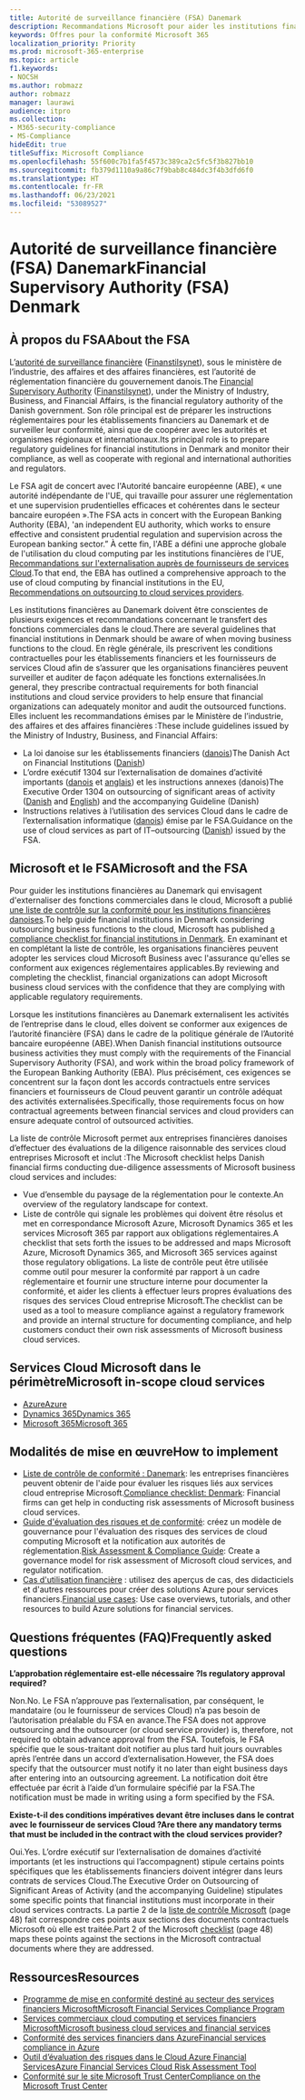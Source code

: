 ```yaml
---
title: Autorité de surveillance financière (FSA) Danemark
description: Recommandations Microsoft pour aider les institutions financières au Danemark avec l’adoption du cloud.
keywords: Offres pour la conformité Microsoft 365
localization_priority: Priority
ms.prod: microsoft-365-enterprise
ms.topic: article
f1.keywords:
- NOCSH
ms.author: robmazz
author: robmazz
manager: laurawi
audience: itpro
ms.collection:
- M365-security-compliance
- MS-Compliance
hideEdit: true
titleSuffix: Microsoft Compliance
ms.openlocfilehash: 55f600c7b1fa5f4573c389ca2c5fc5f3b827bb10
ms.sourcegitcommit: fb379d1110a9a86c7f9bab8c484dc3f4b3dfd6f0
ms.translationtype: HT
ms.contentlocale: fr-FR
ms.lasthandoff: 06/23/2021
ms.locfileid: "53089527"
---
```

# <a name="financial-supervisory-authority-fsa-denmark"></a><span data-ttu-id="7c049-104">Autorité de surveillance financière (FSA) Danemark</span><span class="sxs-lookup"><span data-stu-id="7c049-104">Financial Supervisory Authority (FSA) Denmark</span></span>

## <a name="about-the-fsa"></a><span data-ttu-id="7c049-105">À propos du FSA</span><span class="sxs-lookup"><span data-stu-id="7c049-105">About the FSA</span></span>

<span data-ttu-id="7c049-106">L’[autorité de surveillance financière](https://www.dfsa.dk/) ([Finanstilsynet](https://www.finanstilsynet.dk/)), sous le ministère de l’industrie, des affaires et des affaires financières, est l’autorité de réglementation financière du gouvernement danois.</span><span class="sxs-lookup"><span data-stu-id="7c049-106">The [Financial Supervisory Authority](https://www.dfsa.dk/) ([Finanstilsynet](https://www.finanstilsynet.dk/)), under the Ministry of Industry, Business, and Financial Affairs, is the financial regulatory authority of the Danish government.</span></span> <span data-ttu-id="7c049-107">Son rôle principal est de préparer les instructions réglementaires pour les établissements financiers au Danemark et de surveiller leur conformité, ainsi que de coopérer avec les autorités et organismes régionaux et internationaux.</span><span class="sxs-lookup"><span data-stu-id="7c049-107">Its principal role is to prepare regulatory guidelines for financial institutions in Denmark and monitor their compliance, as well as cooperate with regional and international authorities and regulators.</span></span>

<span data-ttu-id="7c049-108">Le FSA agit de concert avec l'Autorité bancaire européenne (ABE), « une autorité indépendante de l'UE, qui travaille pour assurer une réglementation et une supervision prudentielles efficaces et cohérentes dans le secteur bancaire européen ».</span><span class="sxs-lookup"><span data-stu-id="7c049-108">The FSA acts in concert with the European Banking Authority (EBA), 'an independent EU authority, which works to ensure effective and consistent prudential regulation and supervision across the European banking sector.”</span></span> <span data-ttu-id="7c049-109">À cette fin, l'ABE a défini une approche globale de l'utilisation du cloud computing par les institutions financières de l'UE, [Recommandations sur l'externalisation auprès de fournisseurs de services Cloud](https://eba.europa.eu/documents/10180/2170121/Final+draft+Recommendations+on+Cloud+Outsourcing+%28EBA-Rec-2017-03%29.pdf/5fa5cdde-3219-4e95-946d-0c0d05494362).</span><span class="sxs-lookup"><span data-stu-id="7c049-109">To that end, the EBA has outlined a comprehensive approach to the use of cloud computing by financial institutions in the EU, [Recommendations on outsourcing to cloud services providers](https://eba.europa.eu/documents/10180/2170121/Final+draft+Recommendations+on+Cloud+Outsourcing+%28EBA-Rec-2017-03%29.pdf/5fa5cdde-3219-4e95-946d-0c0d05494362).</span></span>

<span data-ttu-id="7c049-110">Les institutions financières au Danemark doivent être conscientes de plusieurs exigences et recommandations concernant le transfert des fonctions commerciales dans le cloud.</span><span class="sxs-lookup"><span data-stu-id="7c049-110">There are several guidelines that financial institutions in Denmark should be aware of when moving business functions to the cloud.</span></span> <span data-ttu-id="7c049-111">En règle générale, ils prescrivent les conditions contractuelles pour les établissements financiers et les fournisseurs de services Cloud afin de s’assurer que les organisations financières peuvent surveiller et auditer de façon adéquate les fonctions externalisées.</span><span class="sxs-lookup"><span data-stu-id="7c049-111">In general, they prescribe contractual requirements for both financial institutions and cloud service providers to help ensure that financial organizations can adequately monitor and audit the outsourced functions.</span></span> <span data-ttu-id="7c049-112">Elles incluent les recommandations émises par le Ministère de l’industrie, des affaires et des affaires financières :</span><span class="sxs-lookup"><span data-stu-id="7c049-112">These include guidelines issued by the Ministry of Industry, Business, and Financial Affairs:</span></span>

- <span data-ttu-id="7c049-113">La loi danoise sur les établissements financiers ([danois](https://www.retsinformation.dk/Forms/R0710.aspx?id=193767))</span><span class="sxs-lookup"><span data-stu-id="7c049-113">The Danish Act on Financial Institutions ([Danish](https://www.retsinformation.dk/Forms/R0710.aspx?id=193767))</span></span>
- <span data-ttu-id="7c049-114">L’ordre exécutif 1304 sur l’externalisation de domaines d’activité importants ([danois](https://www.retsinformation.dk/Forms/R0710.aspx?id=134352) et [anglais](https://www.finanstilsynet.dk/~/media/Lovgivning/Oversat-lovgivning/Executive-orders/1304_251110-pdf.pdf)) et les instructions annexes (danois)</span><span class="sxs-lookup"><span data-stu-id="7c049-114">The Executive Order 1304 on outsourcing of significant areas of activity ([Danish](https://www.retsinformation.dk/Forms/R0710.aspx?id=134352) and [English](https://www.finanstilsynet.dk/~/media/Lovgivning/Oversat-lovgivning/Executive-orders/1304_251110-pdf.pdf)) and the accompanying Guideline (Danish)</span></span>
- <span data-ttu-id="7c049-115">Instructions relatives à l’utilisation des services Cloud dans le cadre de l’externalisation informatique ([danois](https://www.finanstilsynet.dk/Tilsyn/Information-om-udvalgte-tilsynsomraader/It-tilsyn/Anvendelse-af-cloud-tjenester-som-led-i-IT-outsourcing)) émise par le FSA.</span><span class="sxs-lookup"><span data-stu-id="7c049-115">Guidance on the use of cloud services as part of IT–outsourcing ([Danish](https://www.finanstilsynet.dk/Tilsyn/Information-om-udvalgte-tilsynsomraader/It-tilsyn/Anvendelse-af-cloud-tjenester-som-led-i-IT-outsourcing)) issued by the FSA.</span></span>

## <a name="microsoft-and-the-fsa"></a><span data-ttu-id="7c049-116">Microsoft et le FSA</span><span class="sxs-lookup"><span data-stu-id="7c049-116">Microsoft and the FSA</span></span>

<span data-ttu-id="7c049-117">Pour guider les institutions financières au Danemark qui envisagent d'externaliser des fonctions commerciales dans le cloud, Microsoft a publié [une liste de contrôle sur la conformité pour les institutions financières danoises](https://servicetrust.microsoft.com/ViewPage/TrustDocumentsV3?command=Download&downloadType=Document&downloadId=524cc66f-b292-49e9-aa14-04560401baa0&tab=7f51cb60-3d6c-11e9-b2af-7bb9f5d2d913&docTab=7f51cb60-3d6c-11e9-b2af-7bb9f5d2d913_Compliance_Guides).</span><span class="sxs-lookup"><span data-stu-id="7c049-117">To help guide financial institutions in Denmark considering outsourcing business functions to the cloud, Microsoft has published [a compliance checklist for financial institutions in Denmark](https://servicetrust.microsoft.com/ViewPage/TrustDocumentsV3?command=Download&downloadType=Document&downloadId=524cc66f-b292-49e9-aa14-04560401baa0&tab=7f51cb60-3d6c-11e9-b2af-7bb9f5d2d913&docTab=7f51cb60-3d6c-11e9-b2af-7bb9f5d2d913_Compliance_Guides).</span></span> <span data-ttu-id="7c049-118">En examinant et en complétant la liste de contrôle, les organisations financières peuvent adopter les services cloud Microsoft Business avec l'assurance qu'elles se conforment aux exigences réglementaires applicables.</span><span class="sxs-lookup"><span data-stu-id="7c049-118">By reviewing and completing the checklist, financial organizations can adopt Microsoft business cloud services with the confidence that they are complying with applicable regulatory requirements.</span></span>

<span data-ttu-id="7c049-119">Lorsque les institutions financières au Danemark externalisent les activités de l’entreprise dans le cloud, elles doivent se conformer aux exigences de l’autorité financière (FSA) dans le cadre de la politique générale de l’Autorité bancaire européenne (ABE).</span><span class="sxs-lookup"><span data-stu-id="7c049-119">When Danish financial institutions outsource business activities they must comply with the requirements of the Financial Supervisory Authority (FSA), and work within the broad policy framework of the European Banking Authority (EBA).</span></span> <span data-ttu-id="7c049-120">Plus précisément, ces exigences se concentrent sur la façon dont les accords contractuels entre services financiers et fournisseurs de Cloud peuvent garantir un contrôle adéquat des activités externalisées.</span><span class="sxs-lookup"><span data-stu-id="7c049-120">Specifically, those requirements focus on how contractual agreements between financial services and cloud providers can ensure adequate control of outsourced activities.</span></span>

<span data-ttu-id="7c049-121">La liste de contrôle Microsoft permet aux entreprises financières danoises d’effectuer des évaluations de la diligence raisonnable des services cloud entreprises Microsoft et inclut :</span><span class="sxs-lookup"><span data-stu-id="7c049-121">The Microsoft checklist helps Danish financial firms conducting due-diligence assessments of Microsoft business cloud services and includes:</span></span>

- <span data-ttu-id="7c049-122">Vue d’ensemble du paysage de la réglementation pour le contexte.</span><span class="sxs-lookup"><span data-stu-id="7c049-122">An overview of the regulatory landscape for context.</span></span>
- <span data-ttu-id="7c049-123">Liste de contrôle qui signale les problèmes qui doivent être résolus et met en correspondance Microsoft Azure, Microsoft Dynamics 365 et les services Microsoft 365 par rapport aux obligations réglementaires.</span><span class="sxs-lookup"><span data-stu-id="7c049-123">A checklist that sets forth the issues to be addressed and maps Microsoft Azure, Microsoft Dynamics 365, and Microsoft 365 services against those regulatory obligations.</span></span> <span data-ttu-id="7c049-124">La liste de contrôle peut être utilisée comme outil pour mesurer la conformité par rapport à un cadre réglementaire et fournir une structure interne pour documenter la conformité, et aider les clients à effectuer leurs propres évaluations des risques des services Cloud entreprise Microsoft.</span><span class="sxs-lookup"><span data-stu-id="7c049-124">The checklist can be used as a tool to measure compliance against a regulatory framework and provide an internal structure for documenting compliance, and help customers conduct their own risk assessments of Microsoft business cloud services.</span></span>

## <a name="microsoft-in-scope-cloud-services"></a><span data-ttu-id="7c049-125">Services Cloud Microsoft dans le périmètre</span><span class="sxs-lookup"><span data-stu-id="7c049-125">Microsoft in-scope cloud services</span></span>

- [<span data-ttu-id="7c049-126">Azure</span><span class="sxs-lookup"><span data-stu-id="7c049-126">Azure</span></span>](https://gallery.technet.microsoft.com/Overview-of-Azure-c1be3942)
- [<span data-ttu-id="7c049-127">Dynamics 365</span><span class="sxs-lookup"><span data-stu-id="7c049-127">Dynamics 365</span></span>](https://download.microsoft.com/download/E/1/9/E1977163-7A86-4812-AC18-C03ADC958AAF/Microsoft_Dynamics_365_Cloud_Service_Compliance_Datasheet.pdf)
- [<span data-ttu-id="7c049-128">Microsoft 365</span><span class="sxs-lookup"><span data-stu-id="7c049-128">Microsoft 365</span></span>](https://aka.ms/RiskGovernanceGuide)

## <a name="how-to-implement"></a><span data-ttu-id="7c049-129">Modalités de mise en œuvre</span><span class="sxs-lookup"><span data-stu-id="7c049-129">How to implement</span></span>

- <span data-ttu-id="7c049-130">[Liste de contrôle de conformité : Danemark](https://servicetrust.microsoft.com/ViewPage/TrustDocumentsV3?command=Download&downloadType=Document&downloadId=524cc66f-b292-49e9-aa14-04560401baa0&tab=7f51cb60-3d6c-11e9-b2af-7bb9f5d2d913&docTab=7f51cb60-3d6c-11e9-b2af-7bb9f5d2d913_Compliance_Guides): les entreprises financières peuvent obtenir de l'aide pour évaluer les risques liés aux services cloud entreprise Microsoft.</span><span class="sxs-lookup"><span data-stu-id="7c049-130">[Compliance checklist: Denmark](https://servicetrust.microsoft.com/ViewPage/TrustDocumentsV3?command=Download&downloadType=Document&downloadId=524cc66f-b292-49e9-aa14-04560401baa0&tab=7f51cb60-3d6c-11e9-b2af-7bb9f5d2d913&docTab=7f51cb60-3d6c-11e9-b2af-7bb9f5d2d913_Compliance_Guides): Financial firms can get help in conducting risk assessments of Microsoft business cloud services.</span></span>
- <span data-ttu-id="7c049-131">[Guide d'évaluation des risques et de conformité](https://servicetrust.microsoft.com/ViewPage/TrustDocuments?command=Download&downloadType=Document&downloadId=edee9b14-3661-4a16-ba83-c35caf672bd7&docTab=6d000410-c9e9-11e7-9a91-892aae8839ad_FAQ_and_White_Papers): créez un modèle de gouvernance pour l'évaluation des risques des services de cloud computing Microsoft et la notification aux autorités de réglementation.</span><span class="sxs-lookup"><span data-stu-id="7c049-131">[Risk Assessment & Compliance Guide](https://servicetrust.microsoft.com/ViewPage/TrustDocuments?command=Download&downloadType=Document&downloadId=edee9b14-3661-4a16-ba83-c35caf672bd7&docTab=6d000410-c9e9-11e7-9a91-892aae8839ad_FAQ_and_White_Papers): Create a governance model for risk assessment of Microsoft cloud services, and regulator notification.</span></span>
- <span data-ttu-id="7c049-132">[Cas d'utilisation financière](/previous-versions/azure/industry-marketing/financial/index) : utilisez des aperçus de cas, des didacticiels et d'autres ressources pour créer des solutions Azure pour services financiers.</span><span class="sxs-lookup"><span data-stu-id="7c049-132">[Financial use cases](/previous-versions/azure/industry-marketing/financial/index): Use case overviews, tutorials, and other resources to build Azure solutions for financial services.</span></span>

## <a name="frequently-asked-questions"></a><span data-ttu-id="7c049-133">Questions fréquentes (FAQ)</span><span class="sxs-lookup"><span data-stu-id="7c049-133">Frequently asked questions</span></span>

<span data-ttu-id="7c049-134">**L’approbation réglementaire est-elle nécessaire ?**</span><span class="sxs-lookup"><span data-stu-id="7c049-134">**Is regulatory approval required?**</span></span>

<span data-ttu-id="7c049-135">Non.</span><span class="sxs-lookup"><span data-stu-id="7c049-135">No.</span></span> <span data-ttu-id="7c049-136">Le FSA n’approuve pas l’externalisation, par conséquent, le mandataire (ou le fournisseur de services Cloud) n’a pas besoin de l’autorisation préalable du FSA en avance.</span><span class="sxs-lookup"><span data-stu-id="7c049-136">The FSA does not approve outsourcing and the outsourcer (or cloud service provider) is, therefore, not required to obtain advance approval from the FSA.</span></span> <span data-ttu-id="7c049-137">Toutefois, le FSA spécifie que le sous-traitant doit notifier au plus tard huit jours ouvrables après l’entrée dans un accord d’externalisation.</span><span class="sxs-lookup"><span data-stu-id="7c049-137">However, the FSA does specify that the outsourcer must notify it no later than eight business days after entering into an outsourcing agreement.</span></span> <span data-ttu-id="7c049-138">La notification doit être effectuée par écrit à l’aide d’un formulaire spécifié par la FSA.</span><span class="sxs-lookup"><span data-stu-id="7c049-138">The notification must be made in writing using a form specified by the FSA.</span></span>

<span data-ttu-id="7c049-139">**Existe-t-il des conditions impératives devant être incluses dans le contrat avec le fournisseur de services Cloud ?**</span><span class="sxs-lookup"><span data-stu-id="7c049-139">**Are there any mandatory terms that must be included in the contract with the cloud services provider?**</span></span>

<span data-ttu-id="7c049-140">Oui.</span><span class="sxs-lookup"><span data-stu-id="7c049-140">Yes.</span></span> <span data-ttu-id="7c049-141">L’ordre exécutif sur l’externalisation de domaines d’activité importants (et les instructions qui l’accompagnent) stipule certains points spécifiques que les établissements financiers doivent intégrer dans leurs contrats de services Cloud.</span><span class="sxs-lookup"><span data-stu-id="7c049-141">The Executive Order on Outsourcing of Significant Areas of Activity (and the accompanying Guideline) stipulates some specific points that financial institutions must incorporate in their cloud services contracts.</span></span> <span data-ttu-id="7c049-142">La partie 2 de la [liste de contrôle Microsoft](https://servicetrust.microsoft.com/ViewPage/TrustDocumentsV3?command=Download&downloadType=Document&downloadId=524cc66f-b292-49e9-aa14-04560401baa0&tab=7f51cb60-3d6c-11e9-b2af-7bb9f5d2d913&docTab=7f51cb60-3d6c-11e9-b2af-7bb9f5d2d913_Compliance_Guides) (page 48) fait correspondre ces points aux sections des documents contractuels Microsoft où elle est traitée.</span><span class="sxs-lookup"><span data-stu-id="7c049-142">Part 2 of the Microsoft [checklist](https://servicetrust.microsoft.com/ViewPage/TrustDocumentsV3?command=Download&downloadType=Document&downloadId=524cc66f-b292-49e9-aa14-04560401baa0&tab=7f51cb60-3d6c-11e9-b2af-7bb9f5d2d913&docTab=7f51cb60-3d6c-11e9-b2af-7bb9f5d2d913_Compliance_Guides) (page 48) maps these points against the sections in the Microsoft contractual documents where they are addressed.</span></span>

## <a name="resources"></a><span data-ttu-id="7c049-143">Ressources</span><span class="sxs-lookup"><span data-stu-id="7c049-143">Resources</span></span>

- <span data-ttu-id="7c049-144">[Programme de mise en conformité destiné au secteur des services financiers Microsoft](https://download.microsoft.com/download/6/4/7/64707E3E-6D3E-45D0-8207-A0EA3201B4A6/Microsoft%20Cloud%20-%20Financial%20Services%20Compliance%20Program%20(Print).pdf)</span><span class="sxs-lookup"><span data-stu-id="7c049-144">[Microsoft Financial Services Compliance Program](https://download.microsoft.com/download/6/4/7/64707E3E-6D3E-45D0-8207-A0EA3201B4A6/Microsoft%20Cloud%20-%20Financial%20Services%20Compliance%20Program%20(Print).pdf)</span></span>
- [<span data-ttu-id="7c049-145">Services commerciaux cloud computing et services financiers Microsoft</span><span class="sxs-lookup"><span data-stu-id="7c049-145">Microsoft business cloud services and financial services</span></span>](https://servicetrust.microsoft.com/viewpage/financialservicesoverview)
- [<span data-ttu-id="7c049-146">Conformité des services financiers dans Azure</span><span class="sxs-lookup"><span data-stu-id="7c049-146">Financial services compliance in Azure</span></span>](https://azure.microsoft.com/resources/videos/azurecon-2015-financial-services-compliance-in-azure/)
- [<span data-ttu-id="7c049-147">Outil d’évaluation des risques dans le Cloud Azure Financial Services</span><span class="sxs-lookup"><span data-stu-id="7c049-147">Azure Financial Services Cloud Risk Assessment Tool</span></span>](https://servicetrust.microsoft.com/ViewPage/FFIECBlueprint?command=Download&downloadType=Document&downloadId=079a1973-711a-428f-9312-9ddd290cff7b&docTab=c726d5c0-2d1e-11e8-a485-57140ec19669_PaaS)
- [<span data-ttu-id="7c049-148">Conformité sur le site Microsoft Trust Center</span><span class="sxs-lookup"><span data-stu-id="7c049-148">Compliance on the Microsoft Trust Center</span></span>](https://www.microsoft.com/trust-center/compliance/compliance-overview)
